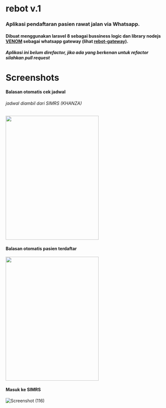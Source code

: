 
# rebot v.1

### Aplikasi pendaftaran pasien rawat jalan via Whatsapp.

#### Dibuat menggunakan laravel 8 sebagai bussiness logic dan library nodejs <a href="https://github.com/orkestral/venom">VENOM</a> sebagai whatsapp gateway (lihat <a href="https://github.com/niemubarok/rebot-gateway">rebot-gateway</a>).

##### Aplikasi ini belum direfactor, jika ada yang berkenan untuk refactor silahkan pull request

# Screenshots


<div>

<p align="top">
    
#### Balasan otomatis cek jadwal 

###### jadwal diambil dari SIMRS (KHANZA)

</p>

<img align = "top" src="https://user-images.githubusercontent.com/39018645/102585876-b5913380-413b-11eb-94c0-c757952db6f5.jpg" width="300" height="400">


<p align="top">
    
#### Balasan otomatis pasien terdaftar

</p>

<img align= "top" src="https://user-images.githubusercontent.com/39018645/102585873-b4f89d00-413b-11eb-8fa2-133f91fee47f.jpg" width="300" height="400" align="right">

</div>

#### Masuk ke SIMRS


![Screenshot (116)](https://user-images.githubusercontent.com/39018645/102585849-add18f00-413b-11eb-9aa2-9c3fb2d71657.png)
